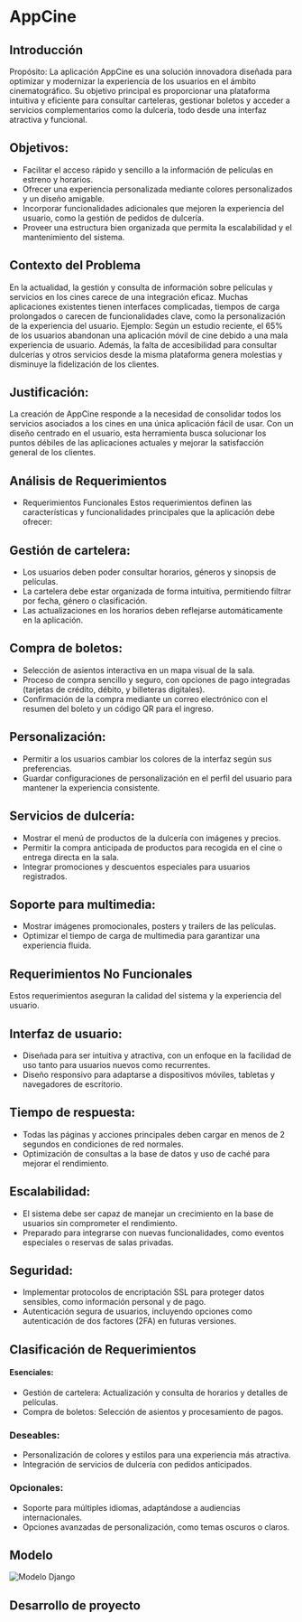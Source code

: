 # AppCine

## Introducción
Propósito:
La aplicación AppCine es una solución innovadora diseñada para optimizar y modernizar la experiencia de los usuarios en el ámbito cinematográfico. Su objetivo principal es proporcionar una plataforma intuitiva y eficiente para consultar carteleras, gestionar boletos y acceder a servicios complementarios como la dulcería, todo desde una interfaz atractiva y funcional.

## Objetivos:

* Facilitar el acceso rápido y sencillo a la información de películas en estreno y horarios.
* Ofrecer una experiencia personalizada mediante colores personalizados y un diseño amigable.
* Incorporar funcionalidades adicionales que mejoren la experiencia del usuario, como la gestión de pedidos de dulcería.
* Proveer una estructura bien organizada que permita la escalabilidad y el mantenimiento del sistema.

## Contexto del Problema
En la actualidad, la gestión y consulta de información sobre películas y servicios en los cines carece de una integración eficaz. Muchas aplicaciones existentes tienen interfaces complicadas, tiempos de carga prolongados o carecen de funcionalidades clave, como la personalización de la experiencia del usuario.
Ejemplo: Según un estudio reciente, el 65% de los usuarios abandonan una aplicación móvil de cine debido a una mala experiencia de usuario. Además, la falta de accesibilidad para consultar dulcerías y otros servicios desde la misma plataforma genera molestias y disminuye la fidelización de los clientes.

## Justificación:
La creación de AppCine responde a la necesidad de consolidar todos los servicios asociados a los cines en una única aplicación fácil de usar. Con un diseño centrado en el usuario, esta herramienta busca solucionar los puntos débiles de las aplicaciones actuales y mejorar la satisfacción general de los clientes.

## Análisis de Requerimientos
* Requerimientos Funcionales
Estos requerimientos definen las características y funcionalidades principales que la aplicación debe ofrecer:

## Gestión de cartelera:
* Los usuarios deben poder consultar horarios, géneros y sinopsis de películas.
* La cartelera debe estar organizada de forma intuitiva, permitiendo filtrar por fecha, género o clasificación.
* Las actualizaciones en los horarios deben reflejarse automáticamente en la aplicación.
## Compra de boletos:
* Selección de asientos interactiva en un mapa visual de la sala.
* Proceso de compra sencillo y seguro, con opciones de pago integradas (tarjetas de crédito, débito, y billeteras digitales).
* Confirmación de la compra mediante un correo electrónico con el resumen del boleto y un código QR para el ingreso.
## Personalización:
* Permitir a los usuarios cambiar los colores de la interfaz según sus preferencias.
* Guardar configuraciones de personalización en el perfil del usuario para mantener la experiencia consistente.
## Servicios de dulcería:
* Mostrar el menú de productos de la dulcería con imágenes y precios.
* Permitir la compra anticipada de productos para recogida en el cine o entrega directa en la sala.
* Integrar promociones y descuentos especiales para usuarios registrados.
## Soporte para multimedia:
* Mostrar imágenes promocionales, posters y trailers de las películas.
* Optimizar el tiempo de carga de multimedia para garantizar una experiencia fluida.

## Requerimientos No Funcionales
Estos requerimientos aseguran la calidad del sistema y la experiencia del usuario.

## Interfaz de usuario:
* Diseñada para ser intuitiva y atractiva, con un enfoque en la facilidad de uso tanto para usuarios nuevos como recurrentes.
* Diseño responsivo para adaptarse a dispositivos móviles, tabletas y navegadores de escritorio.
## Tiempo de respuesta:
* Todas las páginas y acciones principales deben cargar en menos de 2 segundos en condiciones de red normales.
* Optimización de consultas a la base de datos y uso de caché para mejorar el rendimiento.
## Escalabilidad:
* El sistema debe ser capaz de manejar un crecimiento en la base de usuarios sin comprometer el rendimiento.
* Preparado para integrarse con nuevas funcionalidades, como eventos especiales o reservas de salas privadas.
## Seguridad:
* Implementar protocolos de encriptación SSL para proteger datos sensibles, como información personal y de pago.
* Autenticación segura de usuarios, incluyendo opciones como autenticación de dos factores (2FA) en futuras versiones.

## Clasificación de Requerimientos
####  Esenciales:
* Gestión de cartelera: Actualización y consulta de horarios y detalles de películas.
* Compra de boletos: Selección de asientos y procesamiento de pagos.
### Deseables:
* Personalización de colores y estilos para una experiencia más atractiva.
* Integración de servicios de dulcería con pedidos anticipados.
### Opcionales:
* Soporte para múltiples idiomas, adaptándose a audiencias internacionales.
* Opciones avanzadas de personalización, como temas oscuros o claros.
## Modelo
![Modelo Django](https://github.com/user-attachments/assets/cb19e7de-4371-4487-a710-e55b3315b35e)

## Desarrollo de proyecto

